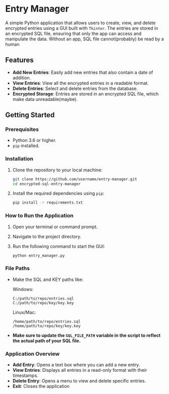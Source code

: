 # Entry Manager

A simple Python application that allows users to create, view, and delete encrypted entries using a GUI built with `Tkinter`. The entries are stored in an encrypted SQL file, ensuring that only the app can access and manipulate the data. Without an app, SQL file cannot(probably) be read by a human

## Features
- **Add New Entries**: Easily add new entries that also contain a date of addition.
- **View Entries**: View all the encrypted entries in a readable format.
- **Delete Entries**: Select and delete entries from the database.
- **Encrypted Storage**: Entries are stored in an encrypted SQL file, which make data unreadable(maybe).

## Getting Started

### Prerequisites
- Python 3.6 or higher.
- `pip` installed.

### Installation
1. Clone the repository to your local machine:

    ```bash
    git clone https://github.com/username/entry-manager.git
    cd encrypted-sql-entry-manager
    ```

2. Install the required dependencies using `pip`:

    ```bash
    pip install -r requirements.txt
    ```


    
### How to Run the Application
1. Open your terminal or command prompt.
2. Navigate to the project directory.
3. Run the following command to start the GUI:

    ```bash
    python entry_manager.py
    ```

### File Paths
- Make the SQL and KEY paths like:

    Windows:
    ```plaintext
    C:/path/to/repo/entries.sql
    C:/path/to/repo/key/key.key
    ```
    Linux/Mac:
    ```plaintext
    /home/path/to/repo/entries.sql
    /home/path/to/repo/key/key.key
    ```


- **Make sure to update the `SQL_FILE_PATH` variable in the script to reflect the actual path of your SQL file.**

### Application Overview
- **Add Entry**: Opens a text box where you can add a new entry.
- **View Entries**: Displays all entries in a read-only format with their timestamps.
- **Delete Entry**: Opens a menu to view and delete specific entries.
- **Exit**: Closes the application

